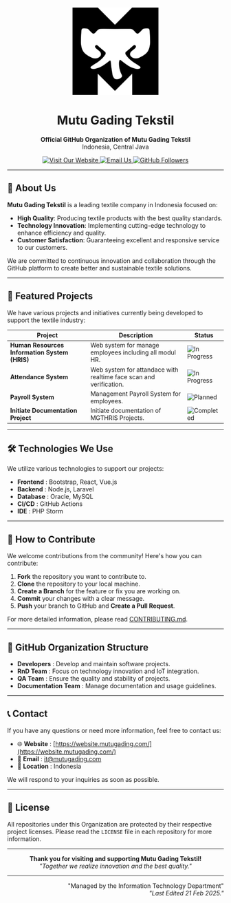 <p align="center">
  <img src="https://github.com/mutugading/.github/blob/main/FavMGT1.svg" alt="Mutu Gading Tekstil Logo" width="200" />
</p>

<h1 align="center">Mutu Gading Tekstil</h1>

<p align="center">
  <b>Official GitHub Organization of Mutu Gading Tekstil</b><br>
  Indonesia, Central Java
</p>

<p align="center">
  <a href="https://website.mutugading.com/" target="_blank">
    <img src="https://img.shields.io/badge/Website-Visit%20Now-blue" alt="Visit Our Website">
  </a>
  <a href="mailto:it@mutugading.com">
    <img src="https://img.shields.io/badge/Email-it%40mutugading.com-green" alt="Email Us">
  </a>
  <a href="https://github.com/mutugading" target="_blank">
    <img src="https://img.shields.io/github/followers/mutugading?label=Follow&style=social" alt="GitHub Followers">
  </a>
</p>

---

## 🌟 About Us
**Mutu Gading Tekstil** is a leading textile company in Indonesia focused on:

- **High Quality**: Producing textile products with the best quality standards.
- **Technology Innovation**: Implementing cutting-edge technology to enhance efficiency and quality.
- **Customer Satisfaction**: Guaranteeing excellent and responsive service to our customers.

We are committed to continuous innovation and collaboration through the GitHub platform to create better and sustainable textile solutions.

---

## 🚀 Featured Projects

We have various projects and initiatives currently being developed to support the textile industry:

| Project | Description | Status |
|--------|-----------|--------|
| **Human Resources Information System (HRIS)** | Web system for manage employees including all modul HR. | ![In Progress](https://img.shields.io/badge/Status-In%20Progress-yellow) |
| **Attendance System** | Web system for attandace with realtime face scan and verification. | ![In Progress](https://img.shields.io/badge/Status-In%20Progress-yellow) |
| **Payroll System** | Management Payroll System for employees. | ![Planned](https://img.shields.io/badge/Status-Planned-blue) |
| **Initiate Documentation Project** | Initiate documentation of MGTHRIS Projects. | ![Completed](https://img.shields.io/badge/Status-Completed-green) |
---

## 🛠️ Technologies We Use

We utilize various technologies to support our projects:

- **Frontend** : Bootstrap, React, Vue.js
- **Backend** : Node.js, Laravel
- **Database** : Oracle, MySQL
- **CI/CD** : GitHub Actions
- **IDE** : PHP Storm

---

## 🤝 How to Contribute

We welcome contributions from the community! Here's how you can contribute:

1. **Fork** the repository you want to contribute to.
2. **Clone** the repository to your local machine.
3. **Create a Branch** for the feature or fix you are working on.
4. **Commit** your changes with a clear message.
5. **Push** your branch to GitHub and **Create a Pull Request**.

For more detailed information, please read [CONTRIBUTING.md](https://github.com/mutugading/.github/blob/main/CONTRIBUTING.md).

---

## 📂 GitHub Organization Structure

- **Developers** : Develop and maintain software projects.
- **RnD Team** : Focus on technology innovation and IoT integration.
- **QA Team** : Ensure the quality and stability of projects.
- **Documentation Team** : Manage documentation and usage guidelines.

---

## 📞 Contact
If you have any questions or need more information, feel free to contact us:

- 🌐 **Website** : [https://website.mutugading.com/](https://website.mutugading.com/)
- 📧 **Email** : [it@mutugading.com](mailto:it@mutugading.com)
- 📍 **Location** : Indonesia

We will respond to your inquiries as soon as possible.

---

## 📄 License
All repositories under this Organization are protected by their respective project licenses. Please read the `LICENSE` file in each repository for more information.

---

<p align="center">
  <b>Thank you for visiting and supporting Mutu Gading Tekstil!</b><br>
  <em>"Together we realize innovation and the best quality."</em><br>
</p>

---

<p align="right">
  "Managed by the Information Technology Department"<br>
  <em>"Last Edited 21 Feb 2025."</em><br>
</p>
